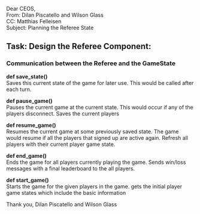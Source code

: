 Dear CEOS,<br>
From: Dilan Piscatello and Wilson Glass<br>
CC: Matthias Felleisen<br>
Subject: Planning the Referee State<br>

## Task: Design the Referee Component:
### Communication between the Referee and the GameState

<b> def save_state() </b> <br>
Saves this current state of the game for later use. 
This would be called after each turn.

<b> def pause_game() </b> <br>
Pauses the current game at the current state. 
This would occur if any of the players disconnect.
Saves the current players

<b> def resume_game() </b> <br>
Resumes the current game at some previously saved state.
The game would resume if all the players that signed up are active again.
Refresh all players with their current player game state.

<b> def end_game() </b> <br>
Ends the game for all players currently playing the game.
Sends win/loss messages with a final leaderboard to the all players.

<b> def start_game() </b> <br>
Starts the game for the given players in the game.
gets the initial player game states which include the basic information 


Thank you,
Dilan Piscatello and Wilson Glass
